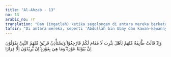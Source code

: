```yaml
---
title: "Al-Ahzab - 13"
no: 13
arabic_no: ١٣
translation: "Dan (ingatlah) ketika segolongan di antara mereka berkata, “Wahai penduduk Yasrib (Madinah)! Tidak ada tempat bagimu, maka kembalilah kamu.” Dan sebagian dari mereka meminta izin kepada Nabi (untuk kembali pulang) dengan berkata, “Sesungguhnya rumah-rumah kami terbuka (tidak ada penjaga).” Padahal rumah-rumah itu tidak terbuka, mereka hanyalah hendak lari."
tafsir: "Di antara mereka, seperti 'Abdullah bin Ubay dan kawan-kawannya, ada pula yang mengatakan, \"Hai penduduk kota Medinah, tempat ini bukanlah tempat yang harus kita tempati, maka kembalilah ke rumahmu masing-masing, agar kamu tidak ditimpa malapetaka dan kesengsaraan serta tidak mati terbunuh oleh musuh-musuh yang sedang mengepung kita.\"\n\nSebagian ahli tafsir ada yang menafsirkan, \"Hai penduduk Medinah, tidak ada tempat bagi kamu sekalian untuk tetap menganut agama Muhammad. Kembalilah kamu kepada agamamu dahulu, dan serahkanlah Muhammad dan pengikut-pengikutnya kepada musuh-musuhnya yang sedang mengepung itu, sehingga keselamatan kamu semua terjamin.\"\n\nKarena perkataan dan ajakan pemimpin-pemimpin munafik dan Yahudi itu, maka sebagian dari mereka ada yang terpengaruh dan meminta kepada Nabi saw agar dapat meninggalkan medan perang dan kembali ke rumah mereka. Di antara yang meminta itu ialah Bani harisah. Alasan yang mereka kemukakan ialah rumah-rumah mereka berada di tempat yang berdekatan dengan pangkalan-pangkalan pasukan musuh sedang dindingnya tidak kuat, mereka khawatir musuh akan mengambil harta benda mereka.\n\nPada akhir ayat ini, Allah menerangkan bahwa semua alasan yang dikemukakan oleh orang-orang munafik dan Yahudi adalah alasan-alasan yang dibuat-buat saja. Alasan-alasan itu mereka kemukakan semata-mata untuk menghindarkan diri dari ikut berperang beserta Nabi dan kaum Muslimin, karena mereka tidak melihat suatu keuntungan yang akan mereka peroleh."
---
```


وَاِذْ قَالَتْ طَّاۤىِٕفَةٌ مِّنْهُمْ يٰٓاَهْلَ يَثْرِبَ لَا مُقَامَ لَكُمْ فَارْجِعُوْا ۚوَيَسْتَأْذِنُ فَرِيْقٌ مِّنْهُمُ النَّبِيَّ يَقُوْلُوْنَ اِنَّ بُيُوْتَنَا عَوْرَةٌ  ۗوَمَا هِيَ بِعَوْرَةٍ ۗاِنْ يُّرِيْدُوْنَ اِلَّا فِرَارًا
